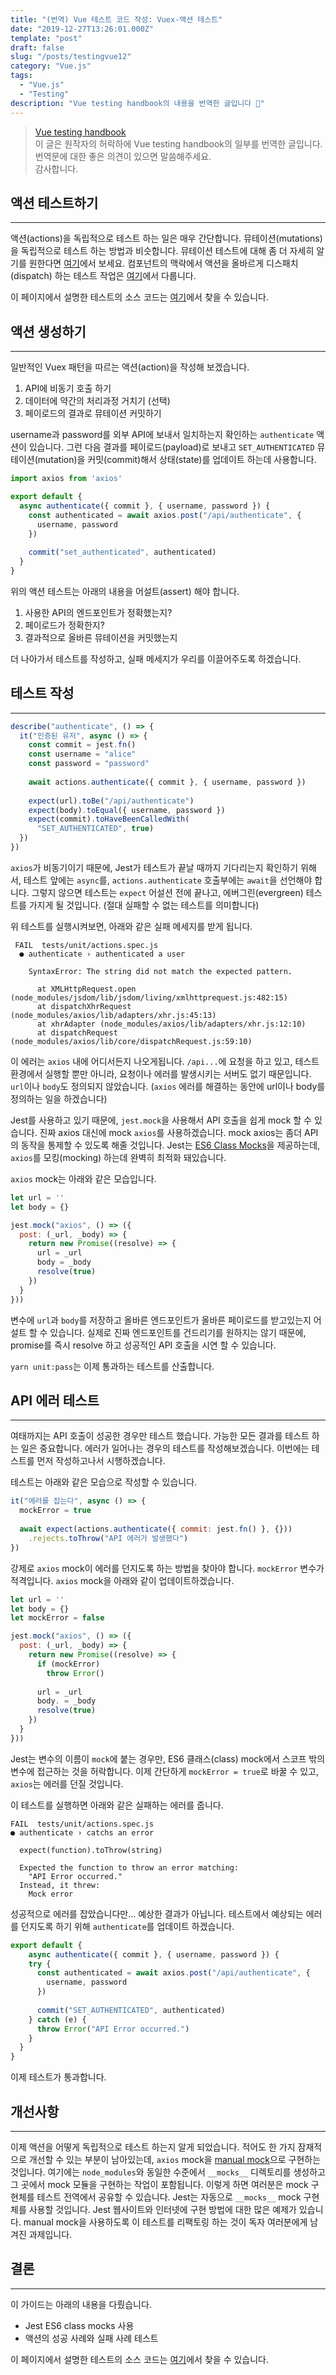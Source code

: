```yaml
---
title: "(번역) Vue 테스트 코드 작성: Vuex-액션 테스트"
date: "2019-12-27T13:26:01.000Z"
template: "post"
draft: false
slug: "/posts/testingvue12"
category: "Vue.js"
tags:
  - "Vue.js"
  - "Testing"
description: "Vue testing handbook의 내용을 번역한 글입니다 📖"
---
```


> [Vue testing handbook](https://lmiller1990.github.io/vue-testing-handbook/computed-properties.html#testing-computed-properties) <br>
> 이 글은 원작자의 허락하에 Vue testing handbook의 일부를 번역한 글입니다. <br>
> 번역문에 대한 좋은 의견이 있으면 말씀해주세요. <br>
> 감사합니다.



## 액션 테스트하기

---

액션(actions)을 독립적으로 테스트 하는 일은 매우 간단합니다. 뮤테이션(mutations)을 독립적으로 테스트 하는 방법과 비슷합니다. 뮤테이션 테스트에 대해 좀 더 자세히 알기를 원한다면 [여기](https://lmiller1990.github.io/vue-testing-handbook/vuex-mutations.html)에서 보세요. 컴포넌트의 맥락에서 액션을 올바르게 디스패치(dispatch) 하는 테스트 작업은 [여기](https://lmiller1990.github.io/vue-testing-handbook/vuex-in-components-mutations-and-actions.html)에서 다룹니다.

이 페이지에서 설명한 테스트의 소스 코드는 [여기](https://github.com/lmiller1990/vue-testing-handbook/tree/master/demo-app/tests/unit/actions.spec.js)에서 찾을 수 있습니다.



## 액션 생성하기

---

일반적인 Vuex 패턴을 따르는 액션(action)을 작성해 보겠습니다.

1.  API에 비동기 호출 하기
2. 데이터에 약간의 처리과정 거치기 (선택)
3. 페이로드의 결과로 뮤테이션 커밋하기

username과 password를 외부 API에 보내서 일치하는지 확인하는 `authenticate` 액션이 있습니다. 그런 다음 결과를 페이로드(payload)로 보내고 `SET_AUTHENTICATED` 뮤테이션(mutation)을 커밋(commit)해서 상태(state)를 업데이트 하는데 사용합니다.

``` js
import axios from 'axios'

export default {
  async authenticate({ commit }, { username, password }) {
    const authenticated = await axios.post("/api/authenticate", {
      username, password
    })
    
    commit("set_authenticated", authenticated)
  }
}
```

위의 액션 테스트는 아래의 내용을 어설트(assert) 해야 합니다.

1. 사용한 API의 엔드포인트가 정확했는지?
2. 페이로드가 정확한지?
3. 결과적으로 올바른 뮤테이션을 커밋했는지

더 나아가서 테스트를 작성하고, 실패 메세지가 우리를 이끌어주도록 하겠습니다.



## 테스트 작성

---

``` js
describe("authenticate", () => {
  it("인증된 유저", async () => {
    const commit = jest.fn()
    const username = "alice"
    const password = "password"
    
    await actions.authenticate({ commit }, { username, password })
    
    expect(url).toBe("/api/authenticate")
    expect(body).toEqual({ username, password })
    expect(commit).toHaveBeenCalledWith(
      "SET_AUTHENTICATED", true)
  })
})
```

`axios`가 비동기이기 때문에, Jest가 테스트가 끝날 때까지 기다리는지 확인하기 위해서, 테스트 앞에는 `async`를, `actions.authenticate` 호출부에는 `await`을 선언해야 합니다. 그렇지 않으면 테스트는 `expect` 어설션 전에 끝나고, 에버그린(evergreen) 테스트를 가지게 될 것입니다. (절대 실패할 수 없는 테스트를 의미합니다)

위 테스트를 실행시켜보면, 아래와 같은 실패 메세지를 받게 됩니다.

```
 FAIL  tests/unit/actions.spec.js
  ● authenticate › authenticated a user

    SyntaxError: The string did not match the expected pattern.

      at XMLHttpRequest.open (node_modules/jsdom/lib/jsdom/living/xmlhttprequest.js:482:15)
      at dispatchXhrRequest (node_modules/axios/lib/adapters/xhr.js:45:13)
      at xhrAdapter (node_modules/axios/lib/adapters/xhr.js:12:10)
      at dispatchRequest (node_modules/axios/lib/core/dispatchRequest.js:59:10)
```

이 에러는 `axios` 내에 어디서든지 나오게됩니다. `/api...`에 요청을 하고 있고, 테스트 환경에서 실행할 뿐만 아니라, 요청이나 에러를 발생시키는 서버도 없기 때문입니다. `url`이나 `body`도 정의되지 않았습니다. (`axios` 에러를 해결하는 동안에 url이나 body를 정의하는 일을 하겠습니다)

Jest를 사용하고 있기 때문에, `jest.mock`을 사용해서 API 호출을 쉽게 mock 할 수 있습니다. 진짜 axios 대신에 mock `axios`를 사용하겠습니다. mock axios는 좀더 API의 동작을 통제할 수 있도록 해줄 것입니다. Jest는 [ES6 Class Mocks](https://jestjs.io/docs/en/es6-class-mocks)을 제공하는데, `axios`를 모킹(mocking) 하는데 완벽히 최적화 돼있습니다.

`axios` mock는 아래와 같은 모습입니다.

``` js
let url = ''
let body = {}

jest.mock("axios", () => ({
  post: (_url, _body) => {
    return new Promise((resolve) => {
      url = _url
      body = _body
      resolve(true)
    })
  }
}))
```

변수에 `url`과 `body`를 저장하고 올바른 엔드포인트가 올바른 페이로드를 받고있는지 어설트 할 수 있습니다. 실제로 진짜 엔드포인트를 건드리기를 원하지는 않기 때문에, promise를 즉시 resolve 하고 성공적인 API 호출을 시연 할 수 있습니다.

`yarn unit:pass`는 이제 통과하는 테스트를 산출합니다.



## API 에러 테스트

---

여태까지는 API 호출이 성공한 경우만 테스트 했습니다. 가능한 모든 결과를 테스트 하는 일은 중요합니다. 에러가 일어나는 경우의 테스트를 작성해보겠습니다. 이번에는 테스트를 먼저 작성하고나서 시행하겠습니다.

테스트는 아래와 같은 모습으로 작성할 수 있습니다.

``` js
it("에러를 잡는다", async () => {
  mockError = true
  
  await expect(actions.authenticate({ commit: jest.fn() }, {}))
  	.rejects.toThrow("API 에러가 발생했다")
})
```

강제로  `axios` mock이 에러를 던지도록 하는 방법을 찾아야 합니다. `mockError` 변수가 적격입니다. `axios` mock을 아래와 같이 업데이트하겠습니다.

``` js
let url = ''
let body = {}
let mockError = false

jest.mock("axios", () => ({
  post: (_url, _body) => {
    return new Promise((resolve) => {
      if (mockError)
        throw Error()
      
      url = _url
      body. = _body
      resolve(true)
    })
  }
}))
```

Jest는 변수의 이름이 `mock`에 붙는 경우만, ES6 클래스(class) mock에서 스코프 밖의 변수에 접근하는 것을 허락합니다. 이제 간단하게 `mockError = true`로 바꿀 수 있고, `axios`는 에러를 던질 것입니다.

이 테스트를 실행하면 아래와 같은 실패하는 에러를 줍니다.

```
FAIL  tests/unit/actions.spec.js
● authenticate › catchs an error

  expect(function).toThrow(string)

  Expected the function to throw an error matching:
    "API Error occurred."
  Instead, it threw:
    Mock error
```

성공적으로 에러를 잡았습니다만... 예상한 결과가 아닙니다. 테스트에서 예상되는 에러를 던지도록 하기 위해  `authenticate`를 업데이트 하겠습니다.

``` js
export default {
	async authenticate({ commit }, { username, password }) {
    try {
      const authenticated = await axios.post("/api/authenticate", {
        username, password
      })
      
      commit("SET_AUTHENTICATED", authenticated)
    } catch (e) {
      throw Error("API Error occurred.")
    }
  }
}
```

이제 테스트가 통과합니다.



## 개선사항

---

이제 액션을 어떻게 독립적으로 테스트 하는지 알게 되었습니다. 적어도 한 가지 잠재적으로 개선할 수 있는 부분이 남아있는데, `axios` mock을 [manual mock](https://jestjs.io/docs/en/manual-mocks)으로 구현하는 것입니다. 여기에는 `node_modules`와 동일한 수준에서 `__mocks__` 디렉토리를 생성하고 그 곳에서 mock 모듈을 구현하는 작업이 포함됩니다. 이렇게 하면 여러분은 mock 구현체를 테스트 전역에서 공유할 수 있습니다. Jest는 자동으로 `__mocks__` mock 구현체를 사용할 것입니다. Jest 웹사이트와 인터넷에 구현 방법에 대한 많은 예제가 있습니다. manual mock을 사용하도록 이 테스트를 리팩토링 하는 것이 독자 여러분에게 남겨진 과제입니다.



## 결론

---

이 가이드는 아래의 내용을 다뤘습니다.

- Jest ES6 class mocks 사용
- 액션의 성공 사례와 실패 사례 테스트

이 페이지에서 설명한 테스트의 소스 코드는 [여기](https://github.com/lmiller1990/vue-testing-handbook/tree/master/demo-app/tests/unit/actions.spec.js)에서 찾을 수 있습니다.

